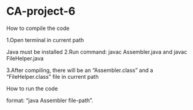 # CA-project-6

How to compile the code

1.Open terminal in current path

Java must be installed
2.Run command: javac Assembler.java and javac FileHelper.java

3.After compiling, there will be an “Assembler.class” and a “FileHelper.class” file in current path

How to run the code

format: “java Assembler file-path”.
